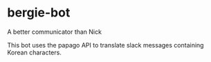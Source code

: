 # bergie-bot
A better communicator than Nick

This bot uses the papago API to translate slack messages containing Korean characters.
